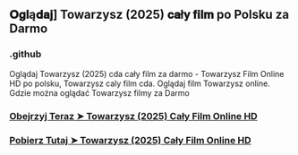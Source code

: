 ## 𝐎𝐠𝐥ą𝐝𝐚𝐣] Towarzysz (2025) 𝐜𝐚ł𝐲 𝐟𝐢𝐥𝐦 po Polsku za Darmo

### .github

Oglądaj Towarzysz (2025) cda cały film za darmo - Towarzysz Film Online HD  po polsku, Towarzysz caly film cda. Oglądaj film Towarzysz online. Gdzie można oglądać Towarzysz filmy za Darmo

### [Obejrzyj Teraz ➤ Towarzysz (2025) Cały Film Online HD](https://watching4khdmovies.blogspot.com/2025/02/companion-pl.html)

### [Pobierz Tutaj ➤ Towarzysz (2025) Cały Film Online HD](https://watching4khdmovies.blogspot.com/2025/02/companion-pl.html)
